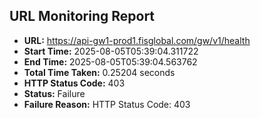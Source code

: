 ## URL Monitoring Report

- **URL:** https://api-gw1-prod1.fisglobal.com/gw/v1/health
- **Start Time:** 2025-08-05T05:39:04.311722
- **End Time:** 2025-08-05T05:39:04.563762
- **Total Time Taken:** 0.25204 seconds
- **HTTP Status Code:** 403
- **Status:** Failure
- **Failure Reason:** HTTP Status Code: 403
